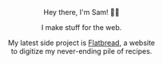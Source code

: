 <p align="center">Hey there, I'm Sam! 👋🏻</p>
<p align="center">I make stuff for the web.</p>
<p align="center">My latest side project is <a href="https://www.flatbread.app">Flatbread</a>, a website<br />to digitize my never-ending pile of recipes.</p>
